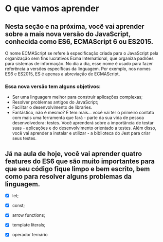 # O que vamos aprender

## Nesta seção e na próxima, você vai aprender sobre a mais nova versão do JavaScript, conhecida como ES6, ECMAScript 6 ou ES2015.

O nome ECMAScript se refere à especificação criada para o JavaScript pela organização sem fins lucrativos Ecma International, que organiza padrões para sistemas de informação. No dia a dia, esse nome é usado para fazer referência a versões específicas da linguagem. Por exemplo, nos nomes ES6 e ES2015, ES é apenas a abreviação de ECMAScript.

### Essa nova versão tem alguns objetivos:

- Ser uma linguagem melhor para construir aplicações complexas;
- Resolver problemas antigos do JavaScript;
- Facilitar o desenvolvimento de libraries.
- Fantástico, não é mesmo? E tem mais… você vai ter o primeiro contato com mais uma ferramenta que fará - parte da sua vida de pessoa desenvolvedora: testes. Você aprenderá sobre a importância de testar suas - aplicações e do desenvolvimento orientado a testes. Além disso, você vai aprender a instalar e utilizar - a biblioteca do Jest para criar seus testes.

## Já na aula de hoje, você vai aprender quatro features do ES6 que são muito importantes para que seu código fique limpo e bem escrito, bem como para resolver alguns problemas da linguagem.

- [x] let;

- [x] const;

- [x] arrow functions;

- [x] template literals;

- [x] operador ternário